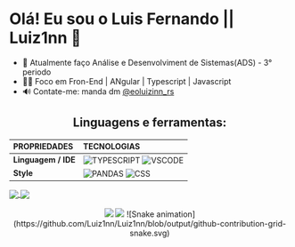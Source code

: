 <h1>Olá! Eu sou o Luis Fernando || Luiz1nn 🤪</h1>

- 🏫 Atualmente faço Análise e Desenvolviment de Sistemas(ADS) - 3° periodo
- 👨‍🎓 Foco em Fron-End | ANgular | Typescript | Javascript
- 🔊  Contate-me: manda dm [@eoluizinn_rs](https://www.instagram.com/eoluizinn_rs/")

<h2 align="center">Linguagens e ferramentas:</h2>
<div style="display: inline_block;" align="center">

|  **PROPRIEDADES** | **TECNOLOGIAS** |
| :---------        |     :---------  |
|**Linguagem / IDE** | <img align="center" alt="TYPESCRIPT" height="30" src="https://img.shields.io/badge/TypeScript-3178C6?logo=TypeScript&logoColor=FFF&style=flat-square"> <img align="center" alt="VSCODE" height="30" src="https://img.shields.io/badge/VSCode-blue?&style=for-the-badge&logo=visual-studio&logoColor=white"> |
 | **Style** |  <img align="center" alt="PANDAS" height="30" src="https://img.shields.io/badge/bootstrap-cc0066?&style=for-the-badge&logo=bootstrap&logoColor=white"> <img align="center" alt="CSS" height="30" src="https://img.shields.io/badge/css-007ACC?style=for-the-badge&logo=css3&logoColor=white"> |

</div>
<div>
  <a href="https://github.com/Luiz1nn">
  <img width="400em" align="center" src="https://github-readme-stats.vercel.app/api?username=Luiz1nn&show_icons=true&theme=dark&include_all_commits=true&count_private=true"/>
  <img width="400em" align="center" src="https://github-readme-stats.vercel.app/api/top-langs/?username=Luiz1nn&&layout=compact&hide=shell&theme=dark"/>
</div>
 <br>
<div  align="center">
  <a href="https://www.instagram.com/eoluizinn_rs?utm_medium=copy_link" target="_blank"><img src="https://img.shields.io/badge/-Instagram-%23E4405F?style=for-the-badge&logo=instagram&logoColor=white" target="_blank"></a>
  <a href="https://www.linkedin.com/in/luis-fernando-s-088b7011b" target="_blank"><img src="https://img.shields.io/badge/-LinkedIn-%230077B5?style=for-the-badge&logo=linkedin&logoColor=white" target="_blank"></a> 
  ![Snake animation](https://github.com/Luiz1nn/Luiz1nn/blob/output/github-contribution-grid-snake.svg)
</div>
